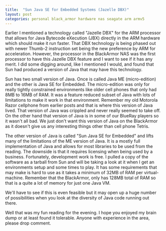 ```yaml
---
title:  "Sun Java SE for Embedded Systems (Jazelle DBX)"
layout: post
categories: personal black_armor hardware nas seagate arm armv5
---
```


Earlier I mentioned a technology called "Jazelle DBX" for the ARM processor that allows for Java Bytecode eXecution (JBX) directly in the ARM hardware which should make it run faster. That DBX technology is being phased out with newer Thumb-2 instruction set being the new preference by ARM for acceleration.  However, the processor in the BlackArmor NAS was the first processor to have this Jazelle DBX feature and I want to see if it has any merit. I did some digging around, like I mentioned I would, and found that Sun had produced a version of Java that may have this technology.




Sun has two small version of Java.  Once is called Java ME (micro-edition) and the other is Java SE for Embedded. The micro-edition was only for really tightly constrained environments like older cell phones that only had 8MB to 16MB of RAM. It was a feature reduced subset of Java with lots of limitations to make it work in that environment. Remember my old Motorola Razor cellphone from earlier posts and that is where this version of Java lived. That version of Java was crippled and never really seemed to take off.  On the other hand that version of Java is in some of our BlueRay players so it wasn't all bad. We just don't want this version of Java on the BlackArmor as it doesn't give us any interesting things other than cell phone Tetris.

The other version of Java is called "Sun Java SE for Embedded" and lifts many of the limitations of the ME version of Java.  It is a mostly full implementation of Java and allows for most libraries to be used from the reading. The downside is that it requires licensing when being used by a business. Fortunately, development work is free. I pulled a copy of the software as a tarball from Sun and will be taking a look at it when I get an environments setup and some times to play.  It has some requirements that may make is hard to use as it takes a minimum of 32MB of RAM per virtual-machine. Remember that the BlackArmor, only has 128MB total of RAM so that is a quite a lot of memory for just one Java VM.

We'll have to see if this is even feasible but it may open up a huge number of possibilities when you look at the diversity of Java code running out there.

Well that was my fun reading for the evening.  I hope you enjoyed my brain dump or at least found it tolerable. Anyone with experience in the area, please drop comment.
